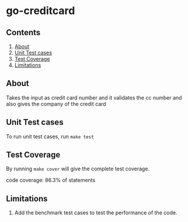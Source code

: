 

# go-creditcard

## Contents

1. [About](#About)
2. [Unit Test cases](#Unit-Test-cases)
3. [Test Coverage](#Test-Coverage)
4. [Limitations](#Limitations)


## About 

Takes the input as credit card number and it validates the cc number and also gives the company of the credit card

## Unit Test cases

To run unit test cases, run `make test`

## Test Coverage

By running `make cover` will give the complete test coverage. 

code coverage: 86.3% of statements

## Limitations

1. Add the benchmark test cases to test the performance of the code.
